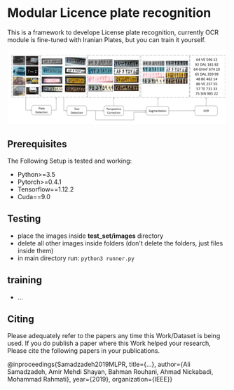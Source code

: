 # Modular Licence plate recognition
This is a framework to develope License plate recognition, currently OCR module is fine-tuned with Iranian Plates, but you can train it yourself.

![img](Demo.png)

## Prerequisites
The Following Setup is tested and working:
- Python>=3.5
- Pytorch>=0.4.1
- Tensorflow==1.12.2
- Cuda==9.0

## Testing
- place the images inside **test_set/images** directory
- delete all other images inside folders (don't delete the folders, just files inside them)
- in main directory run: ```python3 runner.py```

## training
- ...

## Citing
Please adequately refer to the papers any time this Work/Dataset is being used. If you do publish a paper where this Work helped your research, Please cite the following papers in your publications.

@inproceedings{Samadzadeh2019MLPR,
	  title={...},
	  author={Ali Samadzadeh, Amir Mehdi Shayan, Bahman Rouhani, Ahmad Nickabadi, Mohammad Rahmati},
	  year={2019},
	  organization={IEEE}}
